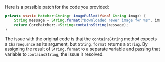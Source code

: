 Here is a possible patch for the code you provided:

```java
private static Matcher<String> imagePulled(final String image) {
    String message = String.format("Downloaded newer image for %s", image);
    return CoreMatchers.<String>containsString(message);
}
```
The issue with the original code is that the `containsString` method expects a `CharSequence` as its argument, but `String.format` returns a `String`. By assigning the result of `String.format` to a separate variable and passing that variable to `containsString`, the issue is resolved.